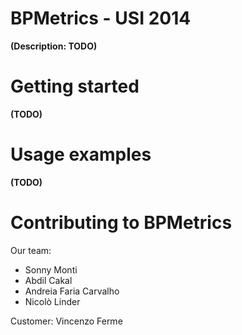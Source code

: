 BPMetrics - USI 2014
==================================

**(Description: TODO)**

Getting started
===============

**(TODO)**

Usage examples
==============

**(TODO)**

Contributing to BPMetrics
======================

Our team: 
- Sonny Monti
- Abdil Cakal 
- Andreia Faria Carvalho
- Nicolò Linder

Customer: Vincenzo Ferme
